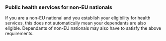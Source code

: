 ###  Public health services for non-EU nationals

If you are a non-EU national and you establish your eligibility for health
services, this does not automatically mean your dependants are also eligible.
Dependants of non-EU nationals may also have to satisfy the above
requirements.
